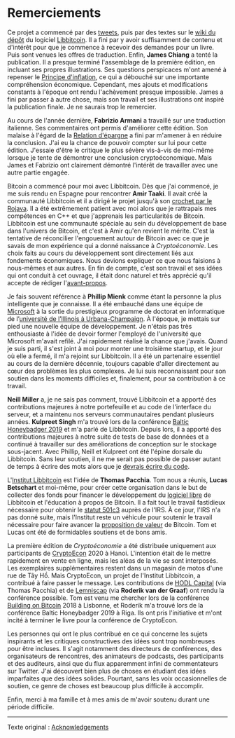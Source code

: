 Remerciements
=============

Ce projet a commencé par des [tweets](https://twitter.com), puis par des textes sur le [wiki du dépôt](https://github.com/libbitcoin/libbitcoin-system/wiki/Cryptoeconomics) du logiciel [Libbitcoin](https://libbitcoin.info/). Il a fini par y avoir suffisamment de contenu et d'intérêt pour que je commence à recevoir des demandes pour un livre. Puis sont venues les offres de traduction. Enfin, **James Chiang** a tenté la publication. Il a presque terminé l'assemblage de la première édition, en incluant ses propres illustrations. Ses questions perspicaces m'ont amené à repenser le [Principe d'inflation](chapters/ch013-inflation-principle.md), ce qui a débouché sur une importante compréhension économique. Cependant, mes ajouts et modifications constants à l'époque ont rendu l'achèvement presque impossible. James a fini par passer à autre chose, mais son travail et ses illustrations ont inspiré la publication finale. Je ne saurais trop le remercier.

Au cours de l'année dernière, **Fabrizio Armani** a travaillé sur une traduction italienne. Ses commentaires ont permis d'améliorer cette édition. Son malaise à l'égard de la [Relation d'épargne](chapters/ch091-savings-relation.md) a fini par m'amener à en réduire la conclusion. J'ai eu la chance de pouvoir compter sur lui pour cette édition. J'essaie d'être le critique le plus sévère vis-à-vis de moi-même lorsque je tente de démontrer une conclusion cryptoéconomique. Mais James et Fabrizio ont clairement démontré l'intérêt de travailler avec une autre partie engagée.

Bitcoin a commencé pour moi avec Libbitcoin. Dès que j'ai commencé, je me suis rendu en Espagne pour rencontrer **Amir Taaki**. Il avait créé la communauté Libbitcoin et il a dirigé le projet jusqu'à son [crochet par le Rojava](https://en.wikipedia.org/wiki/Amir_Taaki). Il a été extrêmement patient avec moi alors que je rattrapais mes compétences en C++ et que j'apprenais les particularités de Bitcoin. Libbitcoin est une communauté spéciale au sein du développement de base dans l'univers de Bitcoin, et c'est à Amir qu'en revient le mérite. C'est la tentative de réconcilier l'engouement autour de Bitcoin avec ce que je savais de mon expérience qui a donné naissance à *Cryptoéconomie*. Les choix faits au cours du développement sont directement liés aux fondements économiques. Nous devions expliquer ce que nous faisions à nous-mêmes et aux autres. En fin de compte, c'est son travail et ses idées qui ont conduit à cet ouvrage, il était donc naturel et très apprécié qu'il accepte de rédiger l'[avant-propos](chapters/ch002-foreword-by-amir-taaki.md).

Je fais souvent référence à **Phillip Mienk** comme étant la personne la plus intelligente que je connaisse. Il a été embauché dans une équipe de [Microsoft](https://www.microsoft.com/fr-fr/) à la sortie du prestigieux programme de doctorat en informatique de l’[université de l’Illinois à Urbana-Champaign](https://cs.illinois.edu). À l'époque, je mettais sur pied une nouvelle équipe de développement. Je n'étais pas très enthousiaste à l'idée de devoir former l'employé de l'université que Microsoft m'avait refilé. J'ai rapidement réalisé la chance que j'avais. Quand je suis parti, il s'est joint à moi pour monter une troisième startup, et le jour où elle a fermé, il m'a rejoint sur Libbitcoin. Il a été un partenaire essentiel au cours de la dernière décennie, toujours capable d'aller directement au cœur des problèmes les plus complexes. Je lui suis reconnaissant pour son soutien dans les moments difficiles et, finalement, pour sa contribution à ce travail.

**Neill Miller** a, je ne sais pas comment, trouvé Libbitcoin et a apporté des contributions majeures à notre portefeuille et au code de l'interface du serveur, et a maintenu nos serveurs communautaires pendant plusieurs années. **Kulpreet Singh** m'a trouvé lors de la conférence [Baltic Honeybadger 2019](https://bh2019.hodlhodl.com) et m'a parlé de Libbitcoin. Depuis lors, il a apporté des contributions majeures à notre suite de tests de base de données et a continué à travailler sur des améliorations de conception sur le stockage sous-jacent. Avec Phillip, Neill et Kulpreet ont été l'épine dorsale du Libbitcoin. Sans leur soutien, il ne me serait pas possible de passer autant de temps à écrire des mots alors que je [devrais écrire du code](https://www.activism.net/cypherpunk/manifesto.html).

L'[Institut Libbitcoin](https://libbitcoininstitute.org) est l'idée de **Thomas Pacchia**. Tom nous a réunis, **Lucas Betschart** et moi-même, pour créer cette organisation dans le but de collecter des fonds pour financer le développement du [logiciel libre](https://fr.wikipedia.org/wiki/Free_Software_Foundation) de Libbitcoin et l'éducation à propos de Bitcoin. Il a fait tout le travail fastidieux nécessaire pour obtenir le [statut 501c3](https://www.irs.gov/charities-non-profits/charitable-organizations/exemption-requirements-501c3-organizations) auprès de l'IRS. À ce jour, l'IRS n'a pas donné suite, mais l'Institut reste un véhicule pour soutenir le travail nécessaire pour faire avancer la [proposition de valeur](chapters/ch003-value-proposition.md) de Bitcoin. Tom et Lucas ont été de formidables soutiens et de bons amis.

La première édition de *Cryptoéconomie* a été distribuée uniquement aux participants de [CryptoEcon](https://cryptoecon.org/) 2020 à Hanoi. L'intention était de le mettre rapidement en vente en ligne, mais les aléas de la vie se sont interposés. Les exemplaires supplémentaires restent dans un magasin de motos d'une rue de Tây Hồ. Mais CryptoEcon, un projet de l'Institut Libbitcoin, a contribué à faire passer le message. Les contributions de [HODL Capital](https://www.hodl.capital) (via Thomas Pacchia) et de [Lemniscap](https://lemniscap.com) (via **Roderik van der Graaf**) ont rendu la conférence possible. Tom est venu me chercher lors de la conférence [Building on Bitcoin](https://building-on-bitcoin.com) 2018 à Lisbonne, et Roderik m'a trouvé lors de la conférence Baltic Honeybadger 2019 à Riga. Ils ont pris l'initiative et m'ont incité à terminer le livre pour la conférence de CryptoEcon.

Les personnes qui ont le plus contribué en ce qui concerne les sujets inspirants et les critiques constructives des idées sont trop nombreuses pour être incluses. Il s'agit notamment des directeurs de conférences, des organisateurs de rencontres, des animateurs de podcasts, des participants et des auditeurs, ainsi que du flux apparemment infini de commentateurs sur Twitter. J'ai découvert bien plus de choses en étudiant des idées imparfaites que des idées solides. Pourtant, sans les voix occasionnelles de soutien, ce genre de choses est beaucoup plus difficile à accomplir.

Enfin, merci à ma famille et à mes amis de m'avoir soutenu durant une période difficile.

---

Texte original : [Acknowledgements](https://voskuil.org/cryptoeconomics/cryptoeconomics.pdf#page=9)